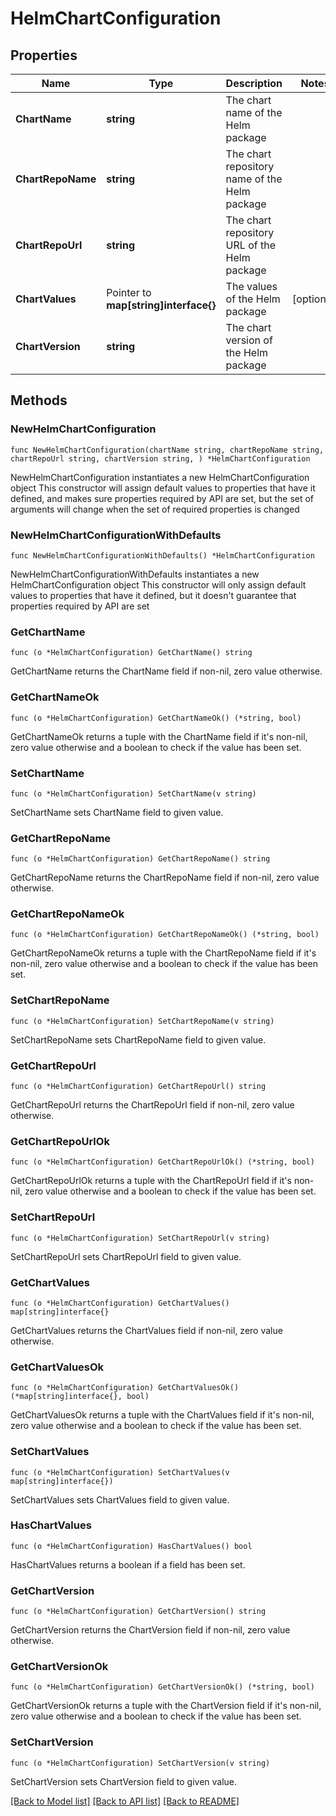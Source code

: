 # HelmChartConfiguration

## Properties

Name | Type | Description | Notes
------------ | ------------- | ------------- | -------------
**ChartName** | **string** | The chart name of the Helm package | 
**ChartRepoName** | **string** | The chart repository name of the Helm package | 
**ChartRepoUrl** | **string** | The chart repository URL of the Helm package | 
**ChartValues** | Pointer to **map[string]interface{}** | The values of the Helm package | [optional] 
**ChartVersion** | **string** | The chart version of the Helm package | 

## Methods

### NewHelmChartConfiguration

`func NewHelmChartConfiguration(chartName string, chartRepoName string, chartRepoUrl string, chartVersion string, ) *HelmChartConfiguration`

NewHelmChartConfiguration instantiates a new HelmChartConfiguration object
This constructor will assign default values to properties that have it defined,
and makes sure properties required by API are set, but the set of arguments
will change when the set of required properties is changed

### NewHelmChartConfigurationWithDefaults

`func NewHelmChartConfigurationWithDefaults() *HelmChartConfiguration`

NewHelmChartConfigurationWithDefaults instantiates a new HelmChartConfiguration object
This constructor will only assign default values to properties that have it defined,
but it doesn't guarantee that properties required by API are set

### GetChartName

`func (o *HelmChartConfiguration) GetChartName() string`

GetChartName returns the ChartName field if non-nil, zero value otherwise.

### GetChartNameOk

`func (o *HelmChartConfiguration) GetChartNameOk() (*string, bool)`

GetChartNameOk returns a tuple with the ChartName field if it's non-nil, zero value otherwise
and a boolean to check if the value has been set.

### SetChartName

`func (o *HelmChartConfiguration) SetChartName(v string)`

SetChartName sets ChartName field to given value.


### GetChartRepoName

`func (o *HelmChartConfiguration) GetChartRepoName() string`

GetChartRepoName returns the ChartRepoName field if non-nil, zero value otherwise.

### GetChartRepoNameOk

`func (o *HelmChartConfiguration) GetChartRepoNameOk() (*string, bool)`

GetChartRepoNameOk returns a tuple with the ChartRepoName field if it's non-nil, zero value otherwise
and a boolean to check if the value has been set.

### SetChartRepoName

`func (o *HelmChartConfiguration) SetChartRepoName(v string)`

SetChartRepoName sets ChartRepoName field to given value.


### GetChartRepoUrl

`func (o *HelmChartConfiguration) GetChartRepoUrl() string`

GetChartRepoUrl returns the ChartRepoUrl field if non-nil, zero value otherwise.

### GetChartRepoUrlOk

`func (o *HelmChartConfiguration) GetChartRepoUrlOk() (*string, bool)`

GetChartRepoUrlOk returns a tuple with the ChartRepoUrl field if it's non-nil, zero value otherwise
and a boolean to check if the value has been set.

### SetChartRepoUrl

`func (o *HelmChartConfiguration) SetChartRepoUrl(v string)`

SetChartRepoUrl sets ChartRepoUrl field to given value.


### GetChartValues

`func (o *HelmChartConfiguration) GetChartValues() map[string]interface{}`

GetChartValues returns the ChartValues field if non-nil, zero value otherwise.

### GetChartValuesOk

`func (o *HelmChartConfiguration) GetChartValuesOk() (*map[string]interface{}, bool)`

GetChartValuesOk returns a tuple with the ChartValues field if it's non-nil, zero value otherwise
and a boolean to check if the value has been set.

### SetChartValues

`func (o *HelmChartConfiguration) SetChartValues(v map[string]interface{})`

SetChartValues sets ChartValues field to given value.

### HasChartValues

`func (o *HelmChartConfiguration) HasChartValues() bool`

HasChartValues returns a boolean if a field has been set.

### GetChartVersion

`func (o *HelmChartConfiguration) GetChartVersion() string`

GetChartVersion returns the ChartVersion field if non-nil, zero value otherwise.

### GetChartVersionOk

`func (o *HelmChartConfiguration) GetChartVersionOk() (*string, bool)`

GetChartVersionOk returns a tuple with the ChartVersion field if it's non-nil, zero value otherwise
and a boolean to check if the value has been set.

### SetChartVersion

`func (o *HelmChartConfiguration) SetChartVersion(v string)`

SetChartVersion sets ChartVersion field to given value.



[[Back to Model list]](../README.md#documentation-for-models) [[Back to API list]](../README.md#documentation-for-api-endpoints) [[Back to README]](../README.md)


